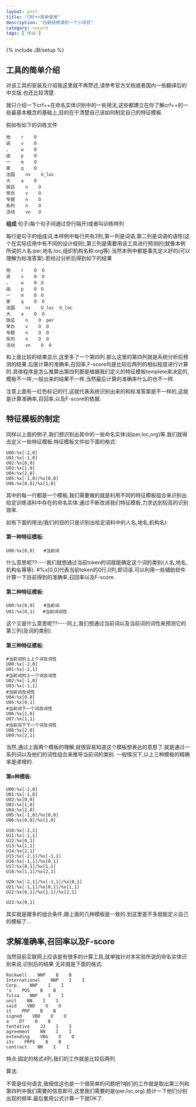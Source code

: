 ```yaml
---
layout: post
title: "CRF++简单使用"
description: "创新研修课的一个小项目"
category: record
tags: ['作业']
---
```

{% include JB/setup %}

## 工具的简单介绍

对该工具的安装及介绍我这里就不再赘述,请参考官方文档或者国内一些翻译后的中文版.也还比较清楚.

我只介绍一下crf++在命名实体识别中的一些用法,这些都建立在你了解crf++的一些最基本概念的基础上,目的在于清楚自己该如何制定自己的特征模板.

假如有如下的训练文件

    他    r    O
    说    v    O
    ，    w    O
    由    p    O
    一    m    O
    家    q    O
    法国    ns    U_loc
    大    a    O
    饭店    n    O
    举办    v    O
    专题    n    O
    系列    n    O
    活动    vn   O

**组成**:句子(每个句子间通过空行隔开)或者叫训练样列

每行是句子的组成词,本样例中每行共有3列,第一列是词语,第二列是词语的语性(这个在实际应用中有不同的设计规则),第三列是需要用该工具进行预测的(就像本例所说的人名:per,地名:loc,组织机构名称:org等).当然本例中都是事先定义好的(可以理解为标准答案).若经过分析后得到如下的结果

    他    r    O  O 
    说    v    O  O 
    ，    w    O　O  
    由    p    O　O　
    一    m    O　O　　
    家    q    O  O
    法国    ns    U_loc  U_loc
    大    a    O  O
    饭店    n    O  per
    举办    v    O  O
    专题    n    O  O
    系列    n    O  O
    活动    vn    O  O

和上面比较的结果显示,这里多了一个第四列.那么这里的第四列就是系统分析后预测的结果.后面计算的准确率,召回率,F-score均是比较后两列的相似程度进行计算的.具体程序是怎么推算出第四列那是根据我们定义的特征模板templete来决定的,模板不一样,一般出来的结果不一样,当然最后计算的准确率什么的也不一样.

注意上面有一红色标记的行,这就代表系统识别出来的和标准答案是不一样的,这就是计算准确率,召回率,以及F-score的依据. 

## 特征模板的制定

同样以上面的例子,我们想识别出其中的一些命名实体(如per,loc,org)等.我们就得去定义一些特征模板.特征模板文件如下面的格式:

    U00:%x[-2,0]
    U01:%x[-1,0]
    U02:%x[0,0]
    U03:%x[1,0]
    U04:%x[2,0]
    U05:%x[-1,0]/%x[0,0]
    U06:%x[0,0]/%x[1,0]

其中的每一行都是一个模板,我们需要做的就是利用不同的特征模板组合来识别出给定训练语料中存在的命名实体.通过不断改进我们特征模板,力求达到较高的识别效率.

如有下面的用法(我们的目的只是识别出给定语料中的人名,地名,机构名):

#### 第一种特征模板:

    U00:%x[0,0]　　#当前词

什么意思呢??----我们就想通过当前token的词就能确定这个词的类别(人名,地名,机构名等等).  #%x[0,0]代表当前token的0行,0列,即词语.可以利用一些辅助软件计算一下目前得到的准确率,召回率以及F-score.

#### 第二种特征模板:

    U00:%x[0,0]　　#当前词
    U01:%x[0,1]   #当前词词性

这个又是什么意思呢??----同上,我们想通过当前词以及当前词的词性来预测它的第三列(及词的类别). 

#### 第三种特征模板:

    #当前词的上上个词及词性
    U00:%x[-2,0]
    U01:%x[-2,1]
    #当前词的上一个词及词性
    U02:%x[-1,0]
    U03:%x[-1,1]
    #当前词及词性
    U04:%x[0,0]
    U05:%x[0,1]
    #当前词下一个词及词性
    U06:%x[1,0]
    U07:%x[1,1]
    #当前词下下一个词及词性
    U08:%x[2,0]
    U09:%x[2,1]

当然,通过上面两个模板的理解,就很容易知道这个模板想表达的意思了.就是通过一系列词以及他们的词性组合来推导当前词的类别. 一般情况下,以上三种模板的精确率是递增的.

#### 第n种模板:

    U00:%x[-2,0]
    U01:%x[-1,0]
    U02:%x[0,0]
    U03:%x[1,0]
    U04:%x[2,0]
    U05:%x[-1,0]/%x[0,0]
    U06:%x[0,0]/%x[1,0]

    U10:%x[-2,1]
    U11:%x[-1,1]
    U12:%x[0,1]
    U13:%x[1,1]
    U14:%x[2,1]
    U15:%x[-2,1]/%x[-1,1]
    U16:%x[-1,1]/%x[0,1]
    U17:%x[0,1]/%x[1,1]
    U18:%x[1,1]/%x[2,1]

    U20:%x[-2,1]/%x[-1,1]/%x[0,1]
    U21:%x[-1,1]/%x[0,1]/%x[1,1]
    U22:%x[0,1]/%x[1,1]/%x[2,1]

    U23:%x[0,1]

其实就是跟多的组合条件,跟上面的几种模板是一致的.到这里差不多就能定义自己的模板了...

## 求解准确率,召回率以及F-score

当然目前互联网上应该是有很多的计算工具,就单独针对本实验所说的命名实体识别来说.识别后的结果 无非就是下面的格式:

    Rockwell    NNP    B    B
    International    NNP    I    I
    Corp.    NNP    I    I
    's    POS    B    B
    Tulsa    NNP    I    I
    unit    NN    I    I
    said    VBD    O    O
    it    PRP    B    B
    signed    VBD    O    O
    a    DT    B    B
    tentative    JJ    I    I
    agreement    NN    I    I
    extending    VBG    O    O
    its    PRP$    B    B
    contract    NN    I    I

特点:固定的格式4列,我们的工作就是比较后两列.

算法:

不管是任何语言,我相信这也是一个很简单的问题吧?咱们的工作就是取出第三列和第四列中我们需要的信息即可,这里我们需要的是(per,loc,org).统计一下他们分别出现的频率.最后套用公式计算一下就OK了.
